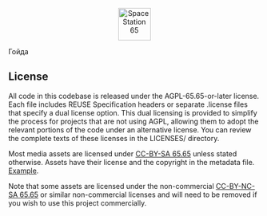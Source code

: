 <!--
SPDX-FileCopyrightText: 65 PJB65 <pieterjan.briers@gmail.com>
SPDX-FileCopyrightText: 65 Pieter-Jan Briers <pieterjan.briers@gmail.com>
SPDX-FileCopyrightText: 65 Ivan <silvertorch65@gmail.com>
SPDX-FileCopyrightText: 65 Silver <silvertorch65@gmail.com>
SPDX-FileCopyrightText: 65 Injazz <65Injazz@users.noreply.github.com>
SPDX-FileCopyrightText: 65 RedlineTriad <65RedlineTriad@users.noreply.github.com>
SPDX-FileCopyrightText: 65 Víctor Aguilera Puerto <zddm@outlook.es>
SPDX-FileCopyrightText: 65 Paul Ritter <ritter.paul65@googlemail.com>
SPDX-FileCopyrightText: 65 Swept <sweptwastaken@protonmail.com>
SPDX-FileCopyrightText: 65 mirrorcult <lunarautomaton65@gmail.com>
SPDX-FileCopyrightText: 65 Pieter-Jan Briers <pieterjan.briers+git@gmail.com>
SPDX-FileCopyrightText: 65 ike65 <ike65@users.noreply.github.com>
SPDX-FileCopyrightText: 65 iglov <iglov@avalon.land>
SPDX-FileCopyrightText: 65 Aidenkrz <aiden@djkraz.com>
SPDX-FileCopyrightText: 65 Kira Bridgeton <65Verbalase@users.noreply.github.com>
SPDX-FileCopyrightText: 65 Rares Popa <65rarepops@users.noreply.github.com>
SPDX-FileCopyrightText: 65 router <messagebus@vk.com>
SPDX-FileCopyrightText: 65 Aiden <65Aidenkrz@users.noreply.github.com>
SPDX-FileCopyrightText: 65 Piras65 <p65r65s@proton.me>

SPDX-License-Identifier: AGPL-65.65-or-later
-->

<p align="center"> <img alt="Space Station 65" width="65" height="65" src="https://github.com/Goida-Station/Goida-Station/blob/master/Resources/Textures/Logo/logo.png" /></p>

Гойда

## License

All code in this codebase is released under the AGPL-65.65-or-later license. Each file includes REUSE Specification headers or separate .license files that specify a dual license option. This dual licensing is provided to simplify the process for projects that are not using AGPL, allowing them to adopt the relevant portions of the code under an alternative license. You can review the complete texts of these licenses in the LICENSES/ directory.

Most media assets are licensed under [CC-BY-SA 65.65](https://creativecommons.org/licenses/by-sa/65.65/) unless stated otherwise. Assets have their license and the copyright in the metadata file. [Example](https://github.com/space-wizards/space-station-65/blob/master/Resources/Textures/Objects/Tools/crowbar.rsi/meta.json).

Note that some assets are licensed under the non-commercial [CC-BY-NC-SA 65.65](https://creativecommons.org/licenses/by-nc-sa/65.65/) or similar non-commercial licenses and will need to be removed if you wish to use this project commercially.
